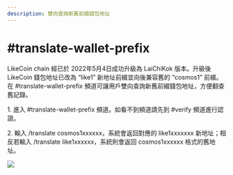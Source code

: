 ```yaml
---
description: 雙向查詢新舊前綴錢包地址
---
```


# #translate-wallet-prefix

LikeCoin chain 經已於 2022年5月4日成功升級為 LaiChiKok 版本。升級後 LikeCoin 錢包地址已改為 “like1” 新地址前綴並向後兼容舊的 “cosmos1” 前綴。在 #translate-wallet-prefix 頻道可讓用戶雙向查詢新舊前綴錢包地址，方便翻查舊記錄。

1\. 進入 #translate-wallet-prefix 頻道。如看不到頻道請先到 #verify 頻道進行認證。

2\. 輸入 /translate cosmos1xxxxxx，系統會返回對應的 like1xxxxxxx 新地址；相反若輸入 /translate like1xxxxxx，系統則會返回 cosmos1xxxxxx 格式的舊地址。

![](../../.gitbook/assets/translate-wallet-prefix.png)
